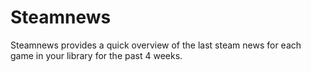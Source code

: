 # Steamnews
Steamnews provides a quick overview of the last steam news for each game in your library for the past 4 weeks.

